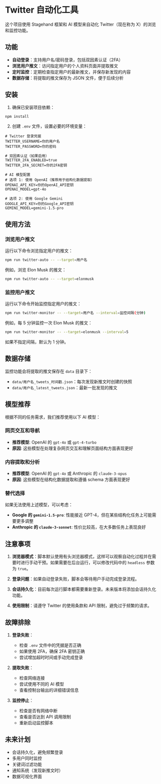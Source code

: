 # Twitter 自动化工具

这个项目使用 Stagehand 框架和 AI 模型来自动化 Twitter（现在称为 X）的浏览和监控功能。

## 功能

- **自动登录**：支持用户名/密码登录，包括双因素认证（2FA）
- **浏览用户推文**：访问指定用户的个人资料页面并提取推文
- **定时监控**：定期检查指定用户的最新推文，并保存新发现的内容
- **数据存储**：将提取的推文保存为 JSON 文件，便于后续分析

## 安装

1. 确保已安装项目依赖：

```bash
npm install
```

2. 创建 `.env` 文件，设置必要的环境变量：

```
# Twitter 登录凭据
TWITTER_USERNAME=你的用户名
TWITTER_PASSWORD=你的密码

# 双因素认证（如果启用）
TWITTER_2FA_ENABLED=true
TWITTER_2FA_SECRET=你的2FA密钥

# AI 模型配置
# 选项 1: 使用 OpenAI（推荐用于结构化数据提取）
OPENAI_API_KEY=你的OpenAI_API密钥
OPENAI_MODEL=gpt-4o

# 选项 2: 使用 Google Gemini
GOOGLE_API_KEY=你的Google_API密钥
GEMINI_MODEL=gemini-1.5-pro
```

## 使用方法

### 浏览用户推文

运行以下命令浏览指定用户的推文：

```bash
npm run twitter-auto -- --target=用户名
```

例如，浏览 Elon Musk 的推文：

```bash
npm run twitter-auto -- --target=elonmusk
```

### 监控用户推文

运行以下命令开始监控指定用户的推文：

```bash
npm run twitter-monitor -- --target=用户名 --interval=监控间隔(分钟)
```

例如，每 5 分钟监控一次 Elon Musk 的推文：

```bash
npm run twitter-monitor -- --target=elonmusk --interval=5
```

如果不指定间隔，默认为 1 分钟。

## 数据存储

监控功能会将提取的推文保存在 `data` 目录下：

- `data/用户名_tweets_时间戳.json`：每次发现新推文时创建的快照
- `data/用户名_latest_tweets.json`：最新一批发现的推文

## 模型推荐

根据不同的任务需求，我们推荐使用以下 AI 模型：

### 网页交互和导航
- **推荐模型**: OpenAI 的 `gpt-4o` 或 `gpt-4-turbo`
- **原因**: 这些模型在处理复杂网页交互和理解页面结构方面表现更好

### 内容提取和分析
- **推荐模型**: OpenAI 的 `gpt-4o` 或 Anthropic 的 `claude-3-opus`
- **原因**: 这些模型在结构化数据提取和遵循 schema 方面表现更好

### 替代选择
如果无法使用上述模型，可以考虑：
- **Google 的 `gemini-1.5-pro`**: 性能接近 GPT-4，但在某些结构化任务上可能需要更多调整
- **Anthropic 的 `claude-3-sonnet`**: 性价比较高，在大多数任务上表现良好

## 注意事项

1. **浏览器模式**：脚本默认使用有头浏览器模式，这样可以观察自动化过程并在需要时进行手动干预。如果需要在后台运行，可以修改代码中的 `headless` 参数为 `true`。

2. **登录问题**：如果自动登录失败，脚本会等待用户手动完成登录流程。

3. **会话持久化**：目前每次运行脚本都需要重新登录。未来版本将添加会话持久化功能。

4. **使用限制**：请遵守 Twitter 的使用条款和 API 限制，避免过于频繁的请求。

## 故障排除

1. **登录失败**：
   - 检查 `.env` 文件中的凭据是否正确
   - 如果使用 2FA，确保 2FA 密钥正确
   - 尝试增加超时时间或手动完成登录

2. **提取失败**：
   - 检查网络连接
   - 尝试使用不同的 AI 模型
   - 查看控制台输出的详细错误信息

3. **监控停止**：
   - 检查是否有网络中断
   - 查看是否达到 API 调用限制
   - 重新启动监控脚本

## 未来计划

- 会话持久化，避免频繁登录
- 多用户同时监控
- 关键词过滤功能
- 通知系统（发现新推文时）
- 数据可视化界面
